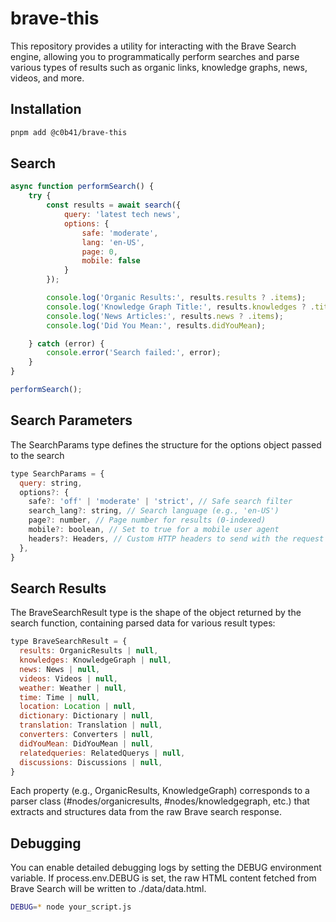 # brave-this

This repository provides a utility for interacting with the Brave Search engine, allowing you to programmatically perform searches and parse various types of results such as organic links, knowledge graphs, news, videos, and more.

## Installation

```sh
pnpm add @c0b41/brave-this
```

## Search

```js
async function performSearch() {
    try {
        const results = await search({
            query: 'latest tech news',
            options: {
                safe: 'moderate',
                lang: 'en-US',
                page: 0,
                mobile: false
            }
        });

        console.log('Organic Results:', results.results ? .items);
        console.log('Knowledge Graph Title:', results.knowledges ? .title);
        console.log('News Articles:', results.news ? .items);
        console.log('Did You Mean:', results.didYouMean);

    } catch (error) {
        console.error('Search failed:', error);
    }
}

performSearch();
```

## Search Parameters

The SearchParams type defines the structure for the options object passed to the search

```js
type SearchParams = {
  query: string,
  options?: {
    safe?: 'off' | 'moderate' | 'strict', // Safe search filter
    search_lang?: string, // Search language (e.g., 'en-US')
    page?: number, // Page number for results (0-indexed)
    mobile?: boolean, // Set to true for a mobile user agent
    headers?: Headers, // Custom HTTP headers to send with the request
  },
}
```

## Search Results

The BraveSearchResult type is the shape of the object returned by the search function, containing parsed data for various result types:

```js
type BraveSearchResult = {
  results: OrganicResults | null,
  knowledges: KnowledgeGraph | null,
  news: News | null,
  videos: Videos | null,
  weather: Weather | null,
  time: Time | null,
  location: Location | null,
  dictionary: Dictionary | null,
  translation: Translation | null,
  converters: Converters | null,
  didYouMean: DidYouMean | null,
  relatedqueries: RelatedQuerys | null,
  discussions: Discussions | null,
}
```

Each property (e.g., OrganicResults, KnowledgeGraph) corresponds to a parser class (#nodes/organicresults, #nodes/knowledgegraph, etc.) that extracts and structures data from the raw Brave search response.

## Debugging

You can enable detailed debugging logs by setting the DEBUG environment variable. If process.env.DEBUG is set, the raw HTML content fetched from Brave Search will be written to ./data/data.html.

```sh
DEBUG=* node your_script.js
```
